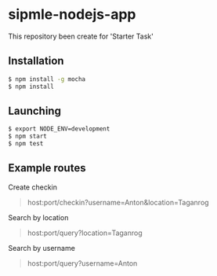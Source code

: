 # sipmle-nodejs-app
This repository been create for 'Starter Task'

## Installation
```sh
$ npm install -g mocha
$ npm install
```
## Launching
```sh
$ export NODE_ENV=development
$ npm start
$ npm test
```

## Example routes

Create checkin
> host:port/checkin?username=Anton&location=Taganrog

Search by location
> host:port/query?location=Taganrog

Search by username
> host:port/query?username=Anton
